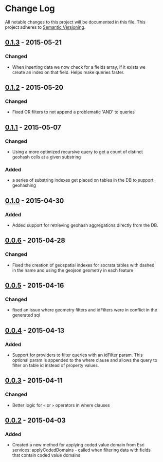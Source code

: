 # Change Log
All notable changes to this project will be documented in this file.
This project adheres to [Semantic Versioning](http://semver.org/).

## [0.1.3] - 2015-05-21
### Changed
* When inserting data we now check for a fields array, if it exists we create an index on that field. Helps make queries faster. 

## [0.1.2] - 2015-05-20
### Changed
* Fixed OR filters to not append a problematic 'AND' to queries 

## [0.1.1] - 2015-05-07
### Changed 
* Using a more optimized recursive query to get a count of distinct geohash cells at a given substring

### Added
* a series of substring indexes get placed on tables in the DB to support geohashing 

## [0.1.0] - 2015-04-30
### Added 
* Added support for retrieving geohash aggregations directly from the DB. 

## [0.0.6] - 2015-04-28
### Changed
* Fixed the creation of geospatial indexes for socrata tables with dashed in the name and using the geojson geometry in each feature

## [0.0.5] - 2015-04-16
### Changed
* fixed an issue where geometry filters and idFilters were in conflict in the generated sql

## [0.0.4] - 2015-04-13
### Added 
* Support for providers to filter queries with an idFilter param. This optional param is appended to the where clause and allows the query to filter on table id instead of property values. 

## [0.0.3] - 2015-04-11
### Changed 
* Better logic for `<` or `>` operators in where clauses 

## [0.0.2] - 2015-04-03
### Added
* Created a new method for applying coded value domain from Esri services: applyCodedDomains - called when filtering data with fields that contain coded value domains

[0.1.3]: https://github.com/Esri/koop-pgcache/compare/v0.1.2...v0.1.3
[0.1.2]: https://github.com/Esri/koop-pgcache/compare/v0.1.1...v0.1.2
[0.1.1]: https://github.com/Esri/koop-pgcache/compare/v0.1.1...v0.1.1
[0.1.0]: https://github.com/Esri/koop-pgcache/compare/v0.0.6...v0.1.0
[0.0.6]: https://github.com/Esri/koop-pgcache/compare/v0.0.5...v0.0.6
[0.0.5]: https://github.com/Esri/koop-pgcache/compare/v0.0.4...v0.0.5
[0.0.4]: https://github.com/Esri/koop-pgcache/compare/v0.0.3...v0.0.4
[0.0.3]: https://github.com/Esri/koop-pgcache/compare/v0.0.2...v0.0.3
[0.0.2]: https://github.com/Esri/koop-pgcache/compare/v0.0.1...v0.0.2
